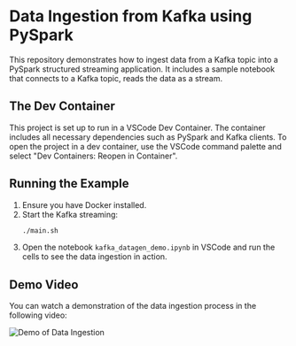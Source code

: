 # Data Ingestion from Kafka using PySpark

This repository demonstrates how to ingest data from a Kafka topic into a PySpark structured streaming application. It includes a sample notebook that connects to a Kafka topic, reads the data as a stream.

## The Dev Container
This project is set up to run in a VSCode Dev Container. The container includes all necessary dependencies such as PySpark and Kafka clients.
To open the project in a dev container, use the VSCode command palette and select "Dev Containers: Reopen in Container".

## Running the Example
1. Ensure you have Docker installed.
2. Start the Kafka streaming:
   ```bash
   ./main.sh
   ```
3. Open the notebook `kafka_datagen_demo.ipynb` in VSCode and run the cells to see the data ingestion in action.

## Demo Video

You can watch a demonstration of the data ingestion process in the following video:

![Demo of Data Ingestion](ScreenRecording.gif)